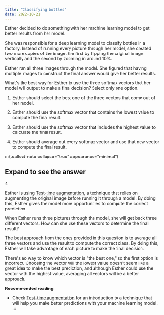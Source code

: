 ```yaml
---
title: "Classifying bottles"
date: 2022-10-21
---
```


Esther decided to do something with her machine learning model to get better results from her model.

She was responsible for a deep learning model to classify bottles in a factory. Instead of running every picture through her model, she created two more copies of the image: the first by flipping the original image vertically and the second by zooming in around 10%.

Esther ran all three images through the model. She figured that having multiple images to construct the final answer would give her better results.

What's the best way for Esther to use the three softmax vectors that her model will output to make a final decision? Select only one option.

1. Esther should select the best one of the three vectors that come out of her model.

2. Esther should use the softmax vector that contains the lowest value to compute the final result.

3. Esther should use the softmax vector that includes the highest value to calculate the final result.

4. Esther should average out every softmax vector and use that new vector to compute the final result.

:::{.callout-note collapse="true" appearance="minimal"}
## Expand to see the answer

4

Esther is using [Test-time augmentation](https://articles.bnomial.com/test-time-augmentation), a technique that relies on augmenting the original image before running it through a model. By doing this, Esther gives the model more opportunities to compute the correct prediction.

When Esther runs three pictures through the model, she will get back three different vectors. How can she use these vectors to determine the final result?

The best approach from the ones provided in this question is to average all three vectors and use the result to compute the correct class. By doing this, Esther will take advantage of each picture to make the final decision.

There's no way to know which vector is "the best one," so the first option is incorrect. Choosing the vector will the lowest value doesn't seem like a great idea to make the best prediction, and although Esther could use the vector with the highest value, averaging all vectors will be a better approach.

**Recommended reading**

* Check [Test-time augmentation](https://articles.bnomial.com/test-time-augmentation) for an introduction to a technique that will help you make better predictions with your machine learning model.
:::
